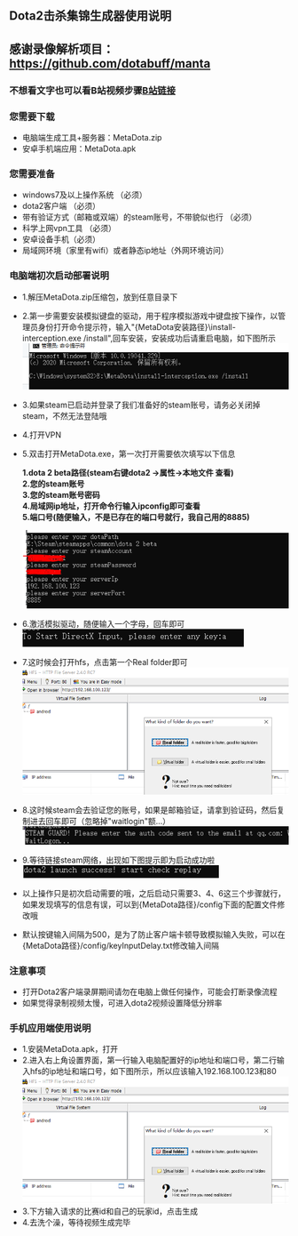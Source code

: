 ## Dota2击杀集锦生成器使用说明
## 感谢录像解析项目：https://github.com/dotabuff/manta
### 不想看文字也可以看B站视频步骤[B站链接](https://www.bilibili.com/video/BV1QK411a73b/ "")
### 您需要下载
- 电脑端生成工具+服务器：MetaDota.zip
- 安卓手机端应用：MetaDota.apk
### 您需要准备
- windows7及以上操作系统 （必须）
- dota2客户端 （必须）
- 带有验证方式（邮箱或双端）的steam账号，不带貌似也行 （必须）
- 科学上网vpn工具 （必须）
- 安卓设备手机（必须）
- 局域网环境（家里有wifi）或者静态ip地址（外网环境访问）
### 电脑端初次启动部署说明
- 1.解压MetaDota.zip压缩包，放到任意目录下
- 2.第一步需要安装模拟键盘的驱动，用于程序模拟游戏中键盘按下操作，以管理员身份打开命令提示符，输入"{MetaDota安装路径}\install-interception.exe /install",回车安装，安装成功后请重启电脑，如下图所示
![](/img/shot1.PNG "")
- 3.如果steam已启动并登录了我们准备好的steam账号，请务必关闭掉steam，不然无法登陆哦
- 4.打开VPN
- 5.双击打开MetaDota.exe，第一次打开需要依次填写以下信息
  
     **1.dota 2 beta路径(steam右键dota2 ->属性->本地文件 查看)<br>2.您的steam账号<br>3.您的steam账号密码<br>4.局域网ip地址，打开命令行输入ipconfig即可查看<br>5.端口号(随便输入，不是已存在的端口号就行，我自己用的8885)**

     ![](/img/shot2.PNG "")
- 6.激活模拟驱动，随便输入一个字母，回车即可<br>     ![](/img/shot3.PNG "")
- 7.这时候会打开hfs，点击第一个Real folder即可<br>     ![](/img/shot6.PNG "")
- 8.这时候steam会去验证您的账号，如果是邮箱验证，请拿到验证码，然后复制进去回车即可（忽略掉"waitlogin"额...）<br>     ![](/img/shot4.PNG "")
- 9.等待链接steam网络，出现如下图提示即为启动成功啦<br>     ![](/img/shot5.PNG "")
- 以上操作只是初次启动需要的哦，之后启动只需要3、4、6这三个步骤就行，如果发现填写的信息有误，可以到{MetaDota路径}/config下面的配置文件修改哦
- 默认按键输入间隔为500，是为了防止客户端卡顿导致模拟输入失败，可以在{MetaDota路径}/config/keyInputDelay.txt修改输入间隔
### 注意事项
- 打开Dota2客户端录屏期间请勿在电脑上做任何操作，可能会打断录像流程
- 如果觉得录制视频太慢，可进入dota2视频设置降低分辨率
### 手机应用端使用说明
- 1.安装MetaDota.apk，打开
- 2.进入右上角设置界面，第一行输入电脑配置好的ip地址和端口号，第二行输入hfs的ip地址和端口号，如下图所示，所以应该输入192.168.100.123和80<br>     ![](/img/shot6.PNG "")
- 3.下方输入请求的比赛id和自己的玩家id，点击生成
- 4.去洗个澡，等待视频生成完毕
